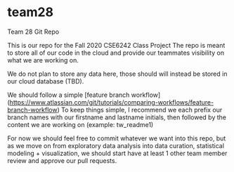 # team28
Team 28 Git Repo

This is our repo for the Fall 2020 CSE6242 Class Project
The repo is meant to store all of our code in the cloud and provide our teammates visibility on what we are working on.

We do not plan to store any data here, those should will instead be stored in our cloud database (TBD).

We should follow a simple [feature branch workflow] (https://www.atlassian.com/git/tutorials/comparing-workflows/feature-branch-workflow)
To keep things simple, I recommend we each prefix our branch names with our firstname and lastname initials, then followed by the content we are working on (example: tw_readme1)

For now we should feel free to commit whatever we want into this repo, but as we move on from exploratory data analysis into data curation, statistical modeling + visualization, we should start have at least 1 other team member review and approve our pull requests.

